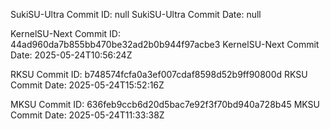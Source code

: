 SukiSU-Ultra Commit ID: null
SukiSU-Ultra Commit Date: null

KernelSU-Next Commit ID: 44ad960da7b855bb470be32ad2b0b944f97acbe3
KernelSU-Next Commit Date: 2025-05-24T10:56:24Z

RKSU Commit ID: b748574fcfa0a3ef007cdaf8598d52b9ff90800d
RKSU Commit Date: 2025-05-24T15:52:16Z

MKSU Commit ID: 636feb9ccb6d20d5bac7e92f3f70bd940a728b45
MKSU Commit Date: 2025-05-24T11:33:38Z

